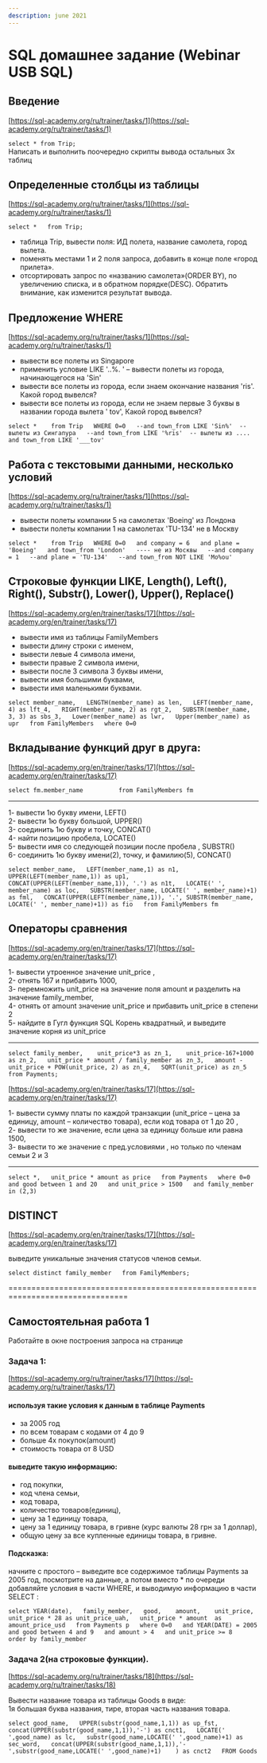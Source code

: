 ```yaml
---
description: june 2021
---
```


# SQL домашнее задание \(Webinar USB SQL\)

## Введение 

[https://sql-academy.org/ru/trainer/tasks/1](https://sql-academy.org/ru/trainer/tasks/1)  
  
`select * from Trip;`  
Написать и выполнить поочередно скрипты вывода остальных 3х таблиц

## Определенные столбцы из таблицы  

[https://sql-academy.org/ru/trainer/tasks/1](https://sql-academy.org/ru/trainer/tasks/1)  
  
`select *  
from Trip;`  
- таблица Trip, вывести поля: ИД полета,  название самолета, город вылета.  
- поменять местами 1 и 2 поля запроса, добавить в конце поле «город прилета».  
- отсортировать запрос по «названию самолета»\(ORDER BY\), по увеличению списка, и в обратном порядке\(DESC\). Обратить внимание, как изменится результат вывода.

## Предложение WHERE 

[https://sql-academy.org/ru/trainer/tasks/1](https://sql-academy.org/ru/trainer/tasks/1)  
  
-  вывести все полеты из Singapore  
- применить условие  LIKE '..%. '  – вывести полеты из города, начинающегося на 'Sin'  
- вывести все полеты из города, если знаем окончание названия 'ris'. Какой город вывелся?  
- вывести все полеты из города, если не знаем первые 3 буквы в названии города вылета '   tov', Какой город вывелся?  
  
`select *   
from Trip  
WHЕRE 0=0  
--and town_from LIKE 'Sin%'  -- вылеты из Сингапура  
--and town_from LIKE '%ris'  -- вылеты из ....  
and town_from LIKE '___tov'`  
  


## Работа с текстовыми данными, несколько условий 

[https://sql-academy.org/ru/trainer/tasks/1](https://sql-academy.org/ru/trainer/tasks/1)  
  
- вывести полеты компании 5  на  самолетах 'Boeing'  из Лондона  
- вывести полеты компании 1  на  самолетах 'TU-134'  не в Москву  
  
`select *   
from Trip  
WHERE 0=0  
and company = 6  
and plane = 'Boeing'  
and town_from 'London'  
---- не из Москвы  
--and company = 1  
--and plane = 'TU-134'  
--and town_from NOT LIKE 'Mo%ou'`

## Строковые функции **LIKE, Length\(\), Left\(\), Right\(\), Substr\(\), Lower\(\), Upper\(\), Replace\(\)** 

[https://sql-academy.org/en/trainer/tasks/17](https://sql-academy.org/en/trainer/tasks/17)  
  
- вывести имя из таблицы FamilyMembers  
- вывести длину строки с именем,  
- вывести левые 4 символа имени,  
- вывести правые 2 символа имени,  
- вывести  после 3 символа 3 буквы имени,  
- вывести имя большими буквами,  
- вывести имя маленькими буквами.  
  
`select member_name,  
      LENGTH(member_name) as len,  
      LEFT(member_name, 4) as lft_4,  
      RIGHT(member_name, 2) as rgt_2,  
      SUBSTR(member_name, 3, 3) as sbs_3,  
      Lower(member_name) as lwr,  
      Upper(member_name) as upr  
from FamilyMembers  
where 0=0`

## Вкладывание функций друг в друга: 

[https://sql-academy.org/en/trainer/tasks/17](https://sql-academy.org/en/trainer/tasks/17)  
  
`select fm.member_name         
from FamilyMembers fm`  
  
--------------------------------------------------  
  
1- вывести 1ю букву имени, LEFT\(\)  
2- вывести 1ю букву большой, UPPER\(\)  
3- соединить 1ю букву и точку, CONCAT\(\)  
4- найти позицию пробела, LOCATE\(\)  
5- вывести имя со следующей позиции после пробела , SUBSTR\(\)  
6- соединить 1ю букву имени\(2\), точку, и фамилию\(5\),  CONCAT\(\)  
  
`select member_name,  
       LEFT(member_name,1) as n1,  
       UPPER(LEFT(member_name,1)) as up1,  
       CONCAT(UPPER(LEFT(member_name,1)), '.') as n1t,  
       LOCATE(' ', member_name) as loc,  
       SUBSTR(member_name, LOCATE(' ', member_name)+1) as fml,  
       CONCAT(UPPER(LEFT(member_name,1)), '.', SUBSTR(member_name, LOCATE(' ', member_name)+1)) as fio  
from FamilyMembers fm`  
  


## Операторы сравнения 

[https://sql-academy.org/en/trainer/tasks/17](https://sql-academy.org/en/trainer/tasks/17)  
  
1- вывести утроенное значение unit\_price ,  
2- отнять 167 и прибавить 1000,  
3- перемножить unit\_price на значение поля amount и разделить на значение family\_member,  
4- отнять от amount значение unit\_price и прибавить unit\_price в степени 2  
5- найдите в Гугл функция SQL Корень квадратный, и выведите значение корня из  unit\_price  
  
-------------------------------------------  
  
`select family_member,   
       unit_price*3 as zn_1,   
       unit_price-167+1000 as zn_2,  
       unit_price * amount / family_member as zn_3,  
       amount - unit_price + POW(unit_price, 2) as zn_4,  
       SQRT(unit_price) as zn_5  
from Payments;`  
  
[https://sql-academy.org/en/trainer/tasks/17](https://sql-academy.org/en/trainer/tasks/17)  
  
1- вывести сумму платы по каждой транзакции \(unit\_price – цена за единицу, amount – количество товара\), если код товара от 1 до 20 ,  
2- вывести то же значение, если цена за единицу больше или равна 1500,  
3- вывести то же значение с пред.условиями , но только по членам семьи 2 и 3  
  
------------------------------------------  
  
`select *,  
       unit_price * amount as price  
from Payments  
where 0=0  
and good between 1 and 20  
and unit_price > 1500  
and family_member in (2,3)`  
  


## DISTINCT 

[https://sql-academy.org/en/trainer/tasks/17](https://sql-academy.org/en/trainer/tasks/17)  
  
выведите уникальные значения статусов членов семьи.  
  
`select distinct family_member  
from FamilyMembers;`  
  
================================================================================

## Самостоятельная работа 1 

Работайте в окне построения запроса на странице  


### **Задача 1**:  

[https://sql-academy.org/ru/trainer/tasks/17](https://sql-academy.org/ru/trainer/tasks/17)

#### используя такие условия к данным в таблице Payments

* за 2005 год 
* по всем товарам с кодами от 4 до 9
* больше 4х покупок\(amount\)
* стоимость товара от 8 USD

#### выведите такую информацию: 

* год покупки, 
* код члена семьи,
* код товара,
* количество товаров\(единиц\),
* цену за 1 единицу товара,
* цену за 1 единицу товара, в гривне \(курс валюты 28 грн за 1 доллар\),
* общую цену за все купленные единицы товара, в гривне.

####  Подсказка: 

начните с простого – выведите все содержимое таблицы Payments за 2005 год, посмотрите на данные, а потом вместо \*  по очереди добавляйте условия в части WHERE, и выводимую информацию в части SELECT :  
  
`select YEAR(date),  
       family_member,  
       good,   
       amount,   
       unit_price,  
       unit_price * 28 as unit_price_uah,  
       unit_price * amount  as  amount_price_usd  
from Payments p  
where 0=0  
and YEAR(DATE) = 2005  
and good between 4 and 9  
and amount > 4  
and unit_price >= 8  
order by family_member`  
  


### **Задача 2**\(на строковые функции\).  

  
[https://sql-academy.org/ru/trainer/tasks/18](https://sql-academy.org/ru/trainer/tasks/18)  
  
Вывести название товара из таблицы Goods  в виде:   
1я большая буква названия, тире, вторая часть названия товара.  
  
`select good_name,  
       UPPER(substr(good_name,1,1)) as up_fst,  
       concat(UPPER(substr(good_name,1,1)),'-') as cnct1,  
       LOCATE(' ',good_name) as lc,  
       substr(good_name,LOCATE(' ',good_name)+1) as sec_word,  
       concat(UPPER(substr(good_name,1,1)),'-',substr(good_name,LOCATE(' ',good_name)+1)   
 ) as cnct2  
FROM Goods`  


